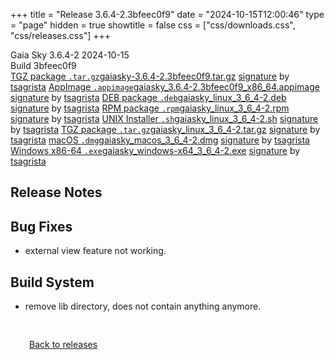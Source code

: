 +++
title = "Release 3.6.4-2.3bfeec0f9"
date = "2024-10-15T12:00:46"
type = "page"
hidden = true
showtitle = false
css = ["css/downloads.css", "css/releases.css"]
+++

<div class="download-container">
<div id="download-title">
<i class="fa-solid fa-tag"></i>
Gaia Sky <span class="downloads-version">3.6.4-2</span> 
<time class="downloads-releasedate" datetime="2024-10-15T12:00:46" title="Published: 2024-10-15T12:00:46"><i class="fa-solid fa-calendar"></i> 2024-10-15</time>
<div class="downloads-build">Build 3bfeec0f9</div></div>
<div class="download-section">
<a href="https://gaia.ari.uni-heidelberg.de/gaiasky/releases/3.6.4-2.3bfeec0f9/gaiasky-3.6.4-2.3bfeec0f9.tar.gz" class="download-button"><i class="fa-solid fa-file-zipper"></i> TGZ package <code>.tar.gz</code><span class="download-sub">gaiasky-3.6.4-2.3bfeec0f9.tar.gz</span></a>
<span class="signature">
<a href="https://gaia.ari.uni-heidelberg.de/gaiasky/releases/3.6.4-2.3bfeec0f9/gaiasky-3.6.4-2.3bfeec0f9.tar.gz.sig">signature</a>  by  <a href="https://keyserver.ubuntu.com/pks/lookup?search=0x448C2B189756743013D5F7C22FD2A59C1D734C1F&fingerprint=on&op=index">tsagrista</a>
</span>
<a href="https://gaia.ari.uni-heidelberg.de/gaiasky/releases/3.6.4-2.3bfeec0f9/gaiasky_3.6.4-2.3bfeec0f9_x86_64.appimage" class="download-button"><i class="fa-solid fa-box-archive"></i> AppImage <code>.appimage</code><span class="download-sub">gaiasky_3.6.4-2.3bfeec0f9_x86_64.appimage</span></a>
<span class="signature">
<a href="https://gaia.ari.uni-heidelberg.de/gaiasky/releases/3.6.4-2.3bfeec0f9/gaiasky_3.6.4-2.3bfeec0f9_x86_64.appimage.sig">signature</a>  by  <a href="https://keyserver.ubuntu.com/pks/lookup?search=0x448C2B189756743013D5F7C22FD2A59C1D734C1F&fingerprint=on&op=index">tsagrista</a>
</span>
<a href="https://gaia.ari.uni-heidelberg.de/gaiasky/releases/3.6.4-2.3bfeec0f9/gaiasky_linux_3_6_4-2.deb" class="download-button"><i class="fa-brands fa-debian"></i> DEB package <code>.deb</code><span class="download-sub">gaiasky_linux_3_6_4-2.deb</span></a>
<span class="signature">
<a href="https://gaia.ari.uni-heidelberg.de/gaiasky/releases/3.6.4-2.3bfeec0f9/gaiasky_linux_3_6_4-2.deb.sig">signature</a>  by  <a href="https://keyserver.ubuntu.com/pks/lookup?search=0x448C2B189756743013D5F7C22FD2A59C1D734C1F&fingerprint=on&op=index">tsagrista</a>
</span>
<a href="https://gaia.ari.uni-heidelberg.de/gaiasky/releases/3.6.4-2.3bfeec0f9/gaiasky_linux_3_6_4-2.rpm" class="download-button"><i class="fa-brands fa-fedora"></i> RPM package <code>.rpm</code><span class="download-sub">gaiasky_linux_3_6_4-2.rpm</span></a>
<span class="signature">
<a href="https://gaia.ari.uni-heidelberg.de/gaiasky/releases/3.6.4-2.3bfeec0f9/gaiasky_linux_3_6_4-2.rpm.sig">signature</a>  by  <a href="https://keyserver.ubuntu.com/pks/lookup?search=0x448C2B189756743013D5F7C22FD2A59C1D734C1F&fingerprint=on&op=index">tsagrista</a>
</span>
<a href="https://gaia.ari.uni-heidelberg.de/gaiasky/releases/3.6.4-2.3bfeec0f9/gaiasky_linux_3_6_4-2.sh" class="download-button"><i class="fa fa-terminal"></i> UNIX Installer <code>.sh</code><span class="download-sub">gaiasky_linux_3_6_4-2.sh</span></a>
<span class="signature">
<a href="https://gaia.ari.uni-heidelberg.de/gaiasky/releases/3.6.4-2.3bfeec0f9/gaiasky_linux_3_6_4-2.sh.sig">signature</a>  by  <a href="https://keyserver.ubuntu.com/pks/lookup?search=0x448C2B189756743013D5F7C22FD2A59C1D734C1F&fingerprint=on&op=index">tsagrista</a>
</span>
<a href="https://gaia.ari.uni-heidelberg.de/gaiasky/releases/3.6.4-2.3bfeec0f9/gaiasky_linux_3_6_4-2.tar.gz" class="download-button"><i class="fa-solid fa-file-zipper"></i> TGZ package <code>.tar.gz</code><span class="download-sub">gaiasky_linux_3_6_4-2.tar.gz</span></a>
<span class="signature">
<a href="https://gaia.ari.uni-heidelberg.de/gaiasky/releases/3.6.4-2.3bfeec0f9/gaiasky_linux_3_6_4-2.tar.gz.sig">signature</a>  by  <a href="https://keyserver.ubuntu.com/pks/lookup?search=0x448C2B189756743013D5F7C22FD2A59C1D734C1F&fingerprint=on&op=index">tsagrista</a>
</span>
<a href="https://gaia.ari.uni-heidelberg.de/gaiasky/releases/3.6.4-2.3bfeec0f9/gaiasky_macos_3_6_4-2.dmg" class="download-button"><i class="fa-brands fa-apple"></i> macOS <code>.dmg</code><span class="download-sub">gaiasky_macos_3_6_4-2.dmg</span></a>
<span class="signature">
<a href="https://gaia.ari.uni-heidelberg.de/gaiasky/releases/3.6.4-2.3bfeec0f9/gaiasky_macos_3_6_4-2.dmg.sig">signature</a>  by  <a href="https://keyserver.ubuntu.com/pks/lookup?search=0x448C2B189756743013D5F7C22FD2A59C1D734C1F&fingerprint=on&op=index">tsagrista</a>
</span>
<a href="https://gaia.ari.uni-heidelberg.de/gaiasky/releases/3.6.4-2.3bfeec0f9/gaiasky_windows-x64_3_6_4-2.exe" class="download-button"><i class="fa-brands fa-windows"></i> Windows x86-64 <code>.exe</code><span class="download-sub">gaiasky_windows-x64_3_6_4-2.exe</span></a>
<span class="signature">
<a href="https://gaia.ari.uni-heidelberg.de/gaiasky/releases/3.6.4-2.3bfeec0f9/gaiasky_windows-x64_3_6_4-2.exe.sig">signature</a>  by  <a href="https://keyserver.ubuntu.com/pks/lookup?search=0x448C2B189756743013D5F7C22FD2A59C1D734C1F&fingerprint=on&op=index">tsagrista</a>
</span>
</div>
</div>

<section class="release-notes">

# Release Notes


## Bug Fixes
- external view feature not working.

## Build System
- remove lib directory, does not contain anything anymore.
</section>


<p class="center-text" style="padding: 30px;">
<i class="fa-solid fa-circle-arrow-left"></i> <a href="/downloads/releases">Back to releases</a>
</p>
